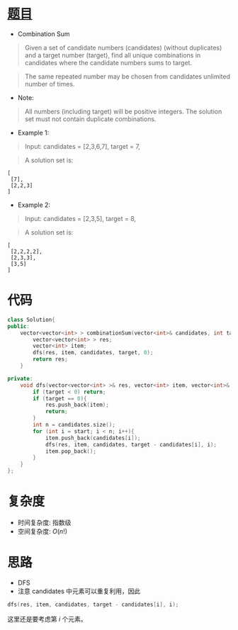 # [题目](https://leetcode.com/problems/combination-sum/)

* Combination Sum

> Given a set of candidate numbers (candidates) (without duplicates) and a target number (target), find all unique combinations in candidates where the candidate numbers sums to target.

> The same repeated number may be chosen from candidates unlimited number of times.

* Note:

> All numbers (including target) will be positive integers.
> The solution set must not contain duplicate combinations.

* Example 1:

> Input: candidates = [2,3,6,7], target = 7,

> A solution set is:

    [
     [7],
     [2,2,3]
    ]

* Example 2:

> Input: candidates = [2,3,5], target = 8,

> A solution set is:

    [
     [2,2,2,2],
     [2,3,3],
     [3,5]
    ]


# 代码

```cpp
class Solution{
public:
    vector<vector<int> > combinationSum(vector<int>& candidates, int target) {
        vector<vector<int> > res;
        vector<int> item;
        dfs(res, item, candidates, target, 0);
        return res;
    }

private:
    void dfs(vector<vector<int> >& res, vector<int> item, vector<int>& candidates, int target, int start){
        if (target < 0) return;
        if (target == 0){
            res.push_back(item);
            return;
        }
        int n = candidates.size();
        for (int i = start; i < n; i++){
            item.push_back(candidates[i]);
            dfs(res, item, candidates, target - candidates[i], i);
            item.pop_back();
        }
    }
};
```

# 复杂度

* 时间复杂度: 指数级
* 空间复杂度: $O(n!)$

# 思路

* DFS
* 注意 candidates 中元素可以重复利用，因此
```cpp
dfs(res, item, candidates, target - candidates[i], i);
```
这里还是要考虑第 $i$ 个元素。
